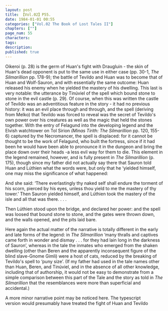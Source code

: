 ```yaml
---
layout: post
title: 【Vol.02】P55.
date: 1984-01-01 00:55
categories: ["Vol.02 The Book of Lost Tales II"]
chapters: [""]
page_num: 55
characters: 
tags: 
description: 
published: true
---
```


<p style="text-indent: 0;">
Oikeroi (p. 28) is the germ of Huan's fight with Draugluin - the skin of Huan's dead opponent is put to the same use in either case (pp. 30-1, <I>The Silmarillion </I>pp. 178-9); the battle of Tevildo and Huan was to become that of Huan and Wolf-Sauron, and with essentially the same outcome: Huan released his enemy when he yielded the mastery of his dwelling. This last is very notable: the utterance by Tinúviel of the spell which bound stone to stone in the evil castle (p. 29). Of course, when this was written the castle of Tevildo was an adventitious feature in the story - it had no previous history: it was an evil place through and through, and the spell (deriving from Melko) that Tevildo was forced to reveal was the secret of Tevildo's own power over his creatures as well as the magic that held the stones together. With the entry of Felagund into the developing legend and the Elvish watchtower on Tol Sirion <I>(Minas Tirith: The Silmarillion </I>pp. 120, 155-6) captured by the Necromancer, the spell is displaced: for it cannot be thought to be the work of Felagund, who built the fortress, since if it had been he would have been able to pronounce it in the dungeon and bring the place down over their heads -a less evil way for them to die. This element in the legend remained, however, and is fully present in <I>The Silmarillion </I>(p. 175), though since my father did not actually say there that Sauron told Huan and Lúthien what the words were, but only that he ‘yielded himself, one may miss the significance of what happened:
</p>

And she said: ‘There everlastingly thy naked self shall endure the torment of his scorn, pierced by his eyes, unless thou yield to me the mastery of thy tower.’
Then Sauron yielded himself, and Lúthien took the mastery of the isle and all that was there. . . .

Then Lúthien stood upon the bridge, and declared her power: and the spell was loosed that bound stone to stone, and the gates were thrown down, and the walls opened, and the pits laid bare.

Here again the actual matter of the narrative is totally different in the early and late forms of the legend: in <I>The Silmarillion</I> ‘many thralls and captives came forth in wonder and dismay . . . for they had lain long in the darkness of Sauron’, whereas in the tale the inmates who emerged from the shaken dwelling (other than Beren and the apparently inconsequent figure of the blind slave-Gnome Gimli) were a host of cats, reduced by the breaking of Tevildo's spell to ‘puny size’. (If my father had used in the tale names other than Huan, Beren, and Tinúviel, and in the absence of all other knowledge, including that of authorship, it would not be easy to demonstrate from a simple comparison between this part of the Tale and the story as told in <I>The Silmarillion</I> that the resemblances were more than superficial and accidental.)

A more minor narrative point may be noticed here. The typescript<BR>version would presumably have treated the fight of Huan and Tevildo

